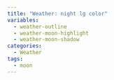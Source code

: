 ```yaml
---
title: "Weather: night lg color"
variables:
  - weather-outline
  - weather-moon-highlight
  - weather-moon-shadow
categories:
  - Weather
tags:
  - moon
---
```

